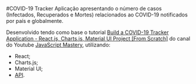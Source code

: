 #COVID-19 Tracker
Aplicação apresentando o número de casos (Infectados, Recuperados e Mortes) relacionados ao COVID-19 notificados por país e globalmente.

Desenvolvido tendo como base o tutorial [Build a COVID-19 Tracker Application - React.js, Charts.js, Material UI Project [From Scratch]](https://www.youtube.com/watch?v=khJlrj3Y6Ls) do canal do Youtube [JavaScript Mastery](https://www.youtube.com/channel/UCmXmlB4-HJytD7wek0Uo97A), utilizando:
- React;
- Charts.js;
- Material UI;
- [API](https://covid19.mathdro.id/api).
